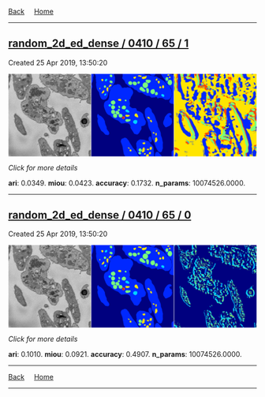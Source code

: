
[Back](..)&nbsp;&nbsp;&nbsp;&nbsp;&nbsp;[Home](https://leapmanlab.github.io/snapshots)

---

<div class="summary"><a href="1"><h2>random_2d_ed_dense / 0410 / 65 / 1</h2></a><p>Created 25 Apr 2019, 13:50:20
</p><a href="1"><img src="1/media/summary.png" align="center"></a><p>
<i>Click for more details</i>
</p></div>

**ari**: 0.0349. **miou**: 0.0423. **accuracy**: 0.1732. **n_params**: 10074526.0000. 

---

<div class="summary"><a href="0"><h2>random_2d_ed_dense / 0410 / 65 / 0</h2></a><p>Created 25 Apr 2019, 13:50:20
</p><a href="0"><img src="0/media/summary.png" align="center"></a><p>
<i>Click for more details</i>
</p></div>

**ari**: 0.1010. **miou**: 0.0921. **accuracy**: 0.4907. **n_params**: 10074526.0000. 

---

[Back](..)&nbsp;&nbsp;&nbsp;&nbsp;&nbsp;[Home](https://leapmanlab.github.io/snapshots)

---
